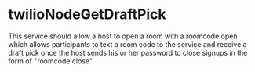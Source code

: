 # twilioNodeGetDraftPick
This service should allow a host to open a room with a roomcode:open which allows participants to text a room code to the service and receive a draft pick once the host sends his or her password to close signups in the form of "roomcode:close"
